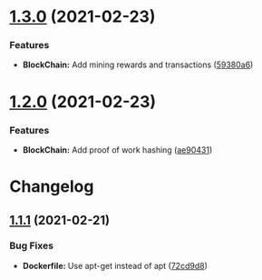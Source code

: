 # [1.3.0](https://github.com/LucianBuzzo/sequin/compare/v1.2.0...v1.3.0) (2021-02-23)


### Features

* **BlockChain:** Add mining rewards and transactions ([59380a6](https://github.com/LucianBuzzo/sequin/commit/59380a6de029be502075c86e9e166b1ef225ab14))

# [1.2.0](https://github.com/LucianBuzzo/sequin/compare/v1.1.1...v1.2.0) (2021-02-23)


### Features

* **BlockChain:** Add proof of work hashing ([ae90431](https://github.com/LucianBuzzo/sequin/commit/ae904319430be4c1573193fd419e16f65e300ca4))

# Changelog

## [1.1.1](https://github.com/LucianBuzzo/sequin/compare/v1.1.0...v1.1.1) (2021-02-21)


### Bug Fixes

* **Dockerfile:** Use apt-get instead of apt ([72cd9d8](https://github.com/LucianBuzzo/sequin/commit/72cd9d860a3b5ce9f5b51f484f0c487cffb4708d))
